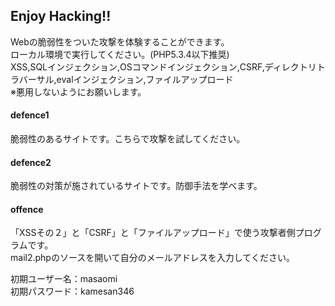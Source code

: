 ## Enjoy Hacking!!
Webの脆弱性をついた攻撃を体験することができます。  
ローカル環境で実行してください。(PHP5.3.4以下推奨)  
XSS,SQLインジェクション,OSコマンドインジェクション,CSRF,ディレクトリトラバーサル,evalインジェクション,ファイルアップロード  
※悪用しないようにお願いします。  
#### defence1
脆弱性のあるサイトです。こちらで攻撃を試してください。  
#### defence2
脆弱性の対策が施されているサイトです。防御手法を学べます。  
#### offence
「XSSその２」と「CSRF」と「ファイルアップロード」で使う攻撃者側プログラムです。  
mail2.phpのソースを開いて自分のメールアドレスを入力してください。  

初期ユーザー名：masaomi  
初期パスワード：kamesan346
